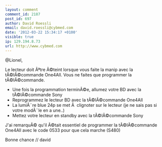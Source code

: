 ```yaml
---
layout: comment
comment_id: 2187
post_id: 697
author: David Roessli
email: david.roessli@cybmed.com
date: '2012-03-22 15:34:17 +0100'
visible: true
ip: 129.194.8.73
url: http://www.cybmed.com
---
```

@Lionel,

Le lecteur doit Ãªtre Ã©teint lorsque vous faite la manip avec la tÃ©lÃ©commande One4All. Vous ne faites que programmer la tÃ©lÃ©commande.

- Une fois la programmation terminÃ©e, allumez votre BD avec la tÃ©lÃ©commande Sony
- Reprogrammez le lecteur BD avec la tÃ©lÃ©commande One4All
- La lumiÃ¨re blue 24p se met Ã  clignoter sur le lecteur (je ne sais pas si votre modÃ¨le en a une..)
- Mettez votre lecteur en standby avec la tÃ©lÃ©commande Sony

J'ai remarquÃ© qu'il Ã©tait essentiel de programmer la tÃ©lÃ©commande One4All avec le code 0533 pour que cela marche (S480)

Bonne chance // david
